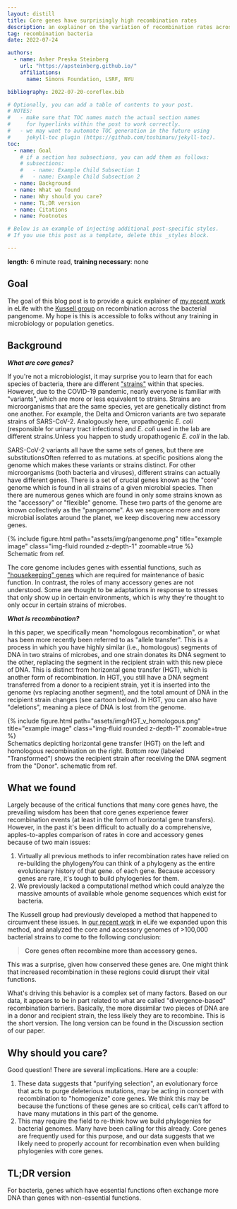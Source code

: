 ```yaml
---
layout: distill
title: Core genes have surprisingly high recombination rates
description: an explainer on the variation of recombination rates across the bacterial pangenome
tag: recombination bacteria
date: 2022-07-24

authors:
  - name: Asher Preska Steinberg
    url: "https://apsteinberg.github.io/"
    affiliations:
      name: Simons Foundation, LSRF, NYU

bibliography: 2022-07-20-coreflex.bib

# Optionally, you can add a table of contents to your post.
# NOTES:
#   - make sure that TOC names match the actual section names
#     for hyperlinks within the post to work correctly.
#   - we may want to automate TOC generation in the future using
#     jekyll-toc plugin (https://github.com/toshimaru/jekyll-toc).
toc:
  - name: Goal
    # if a section has subsections, you can add them as follows:
    # subsections:
    #   - name: Example Child Subsection 1
    #   - name: Example Child Subsection 2
  - name: Background
  - name: What we found
  - name: Why should you care?
  - name: TL;DR version
  - name: Citations
  - name: Footnotes

# Below is an example of injecting additional post-specific styles.
# If you use this post as a template, delete this _styles block.

---
```


**length:** 6 minute read, **training necessary**: none

## Goal

The goal of this blog post is to provide a quick explainer of [my recent work](https://elifesciences.org/articles/78533) in eLife with the [Kussell group](https://www.kussellgroup.org/) on recombination across the bacterial pangenome. <d-cite key="steinberg2022core"></d-cite> My hope is this is accessible to folks without any training in microbiology or population genetics.

## Background

<b>_What are core genes?_</b>

If you're not a microbiologist, it may surprise you to learn that for each species of bacteria, there are different ["strains"](https://en.wikipedia.org/wiki/Strain_(biology)) within that species. However, due to the COVID-19 pandemic, nearly everyone is familiar with "variants", which are more or less equivalent to strains. Strains are microorganisms that are the same species, yet are genetically distinct from one another. For example, the Delta and Omicron variants are two separate strains of SARS-CoV-2. Analogously here, uropathogenic _E. coli_ (responsible for urinary tract infections) and _E. coli_ used in the lab are different strains.<d-footnote>Unless you happen to study uropathogenic <I>E. coli</I> in the lab.</d-footnote>

SARS-CoV-2 variants all have the same sets of genes, but there are substitutions<d-footnote>Often referred to as mutations.</d-footnote> at specific positions along the genome which makes these variants or strains distinct. For other microorganisms (both bacteria and viruses), different strains can actually have different genes. There is a set of crucial genes known as the "core" genome which is found in all strains of a given microbial species. <d-cite key="mcinerney2017prokaryotes"></d-cite> Then there are numerous genes which are found in only some strains known as the "accessory" or "flexible" genome. These two parts of the genome are known collectively as the "pangenome". As we sequence more and more microbial isolates around the planet, we keep discovering new accessory genes.

<div class="row">
 <div class="mx-auto w-50">
        {% include figure.html path="assets/img/pangenome.png" title="example image" class="img-fluid rounded z-depth-1" zoomable=true %}
    </div>
</div>
<div class="caption">
Schematic from ref. <d-cite key="mcinerney2017prokaryotes"></d-cite>
</div> 

The core genome includes genes with essential functions, such as ["housekeeping" genes](https://en.wikipedia.org/wiki/Housekeeping_gene) which are required for maintenance of basic function. In contrast, the roles of many accessory genes are not understood. Some are thought to be adaptations in response to stresses that only show up in certain environments, which is why they're thought to only occur in certain strains of microbes.

<b>_What is recombination?_</b>

In this paper, we specifically mean "homologous recombination", or what has been more recently been referred to as "allele transfer".<d-cite key="arnold2022horizontal"></d-cite> This is a process in which you have highly similar (i.e., homologous) segments of DNA in two strains of microbes, and one strain donates its DNA segment to the other, replacing the segment in the recipient strain with this new piece of DNA. This is distinct from horizontal gene transfer (HGT), which is another form of recombination. In HGT, you still have a DNA segment transferred from a donor to a recipient strain, yet it is inserted into the genome (vs replacing another segment), and the total amount of DNA in the recipient strain changes (see cartoon below). <d-footnote>In HGT, you can also have "deletions", meaning a piece of DNA is lost from the genome.</d-footnote>

<div class="row">
 <div class="mx-auto w-100">
        {% include figure.html path="assets/img/HGT_v_homologous.png" title="example image" class="img-fluid rounded z-depth-1" zoomable=true %}
    </div>
</div>
<div class="caption">
Schematics depicting horizontal gene transfer (HGT) on the left and homologous recombination on the right. Bottom row (labeled "Transformed") shows the recipient strain after receiving the DNA segment from the "Donor". schematic from ref. <d-cite key="vos2009recombo"></d-cite>
</div>


## What we found

Largely because of the critical functions that many core genes have, the prevailing wisdom has been that core genes experience fewer recombination events (at least in the form of horizontal gene transfers). <d-cite key="daubin2002phylogenomic, lan2001does, lobkovsky2013gene, wolf2016two"></d-cite> However, in the past it's been difficult to actually do a comprehensive, apples-to-apples comparison of rates in core and accessory genes because of two main issues:
1. Virtually all previous methods to infer recombination rates have relied on re-building the phylogeny<d-footnote>You can think of a phylogeny as the entire evolutionary history of that gene.</d-footnote> of each gene. Because accessory genes are rare, it's tough to build phylogenies for them.
2. We previously lacked a computational method which could analyze the massive amounts of available whole genome sequences which exist for bacteria.

The Kussell group had previously developed a method that happened to circumvent these issues.<d-cite key="lin2017correlated, lin2019inferring"></d-cite> In [our recent work](https://elifesciences.org/articles/78533) in eLife we expanded upon this method, and analyzed the core and accessory genomes of >100,000 bacterial strains to come to the following conclusion:

> <b>Core genes often recombine more than accessory genes.</b>

This was a surprise, given how conserved these genes are. One might think that increased recombination in these regions could disrupt their vital functions.

What's driving this behavior is a complex set of many factors. Based on our data, it appears to be in part related to what are called "divergence-based" recombination barriers.<d-cite key="fraser2007recombination"></d-cite> Basically, the more dissimilar two pieces of DNA are in a donor and recipient strain, the less likely they are to recombine. This is the short version. The long version can be found in the Discussion section of our paper.

## Why should you care?

Good question! There are several implications. Here are a couple:
1. These data suggests that "purifying selection", an evolutionary force that acts to purge deleterious mutations, may be acting in concert with recombination to "homogenize" core genes. We think this may be because the functions of these genes are so critical, cells can't afford to have many mutations in this part of the genome.
2. This may require the field to re-think how we build phylogenies for bacterial genomes. Many have been calling for this already.<d-cite key="creevey2004does, sakoparnig2021whole"></d-cite> Core genes are frequently used for this purpose, and our data suggests that we likely need to properly account for recombination even when building phylogenies with core genes.

## TL;DR version

For bacteria, genes which have essential functions often exchange more DNA than genes with non-essential functions.